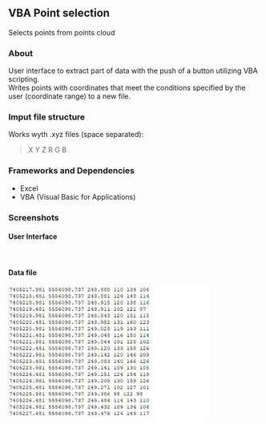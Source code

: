 ## VBA Point selection
Selects points from points cloud

### About
User interface to extract part of data with the push of a button utilizing VBA scripting.  
Writes points with coordinates that meet the conditions specified by the user (coordinate range) to a new file.

### Imput file structure
Works wyth .xyz files (space separated):
>X Y Z R G B  

### Frameworks and Dependencies
- Excel
- VBA (Visual Basic for Applications)


### Screenshots
#### User Interface
<img width="400" alt="" src="img/ui.png">

#### Data file
<img width="400" alt="" src="data/input_data_screenshot.JPG">
